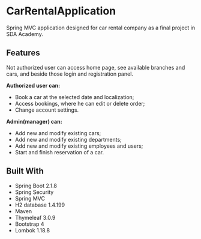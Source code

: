 # CarRentalApplication
Spring MVC application designed for car rental company as a final project in SDA Academy.

## Features
Not authorized user can access home page, see available branches and cars, and beside those login and registration panel.

**Authorized user can:**
- Book a car at the selected date and localization;
- Access bookings, where he can edit or delete order;
- Change account settings.

**Admin(manager) can:**
- Add new and modify existing cars;
- Add new and modify existing departments;
- Add new and modify existing employees and users;
- Start and finish reservation of a car.

## Built With
* Spring Boot 2.1.8
* Spring Security
* Spring MVC
* H2 database 1.4.199
* Maven 
* Thymeleaf 3.0.9
* Bootstrap 4
* Lombok 1.18.8
